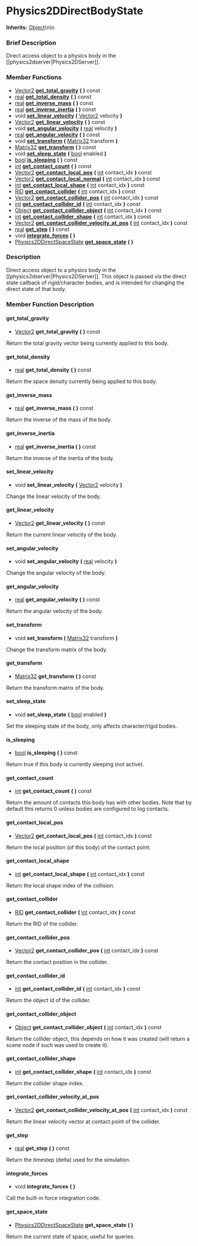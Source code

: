#  Physics2DDirectBodyState  
**Inherits:** [Object](class_object)\\n\\n
###  Brief Description  
Direct access object to a physics body in the [[physics2dserver|Physics2DServer]].

###  Member Functions 
  * [Vector2](class_vector2)  **[get_total_gravity](#get_total_gravity)**  **(** **)** const
  * [real](class_real)  **[get_total_density](#get_total_density)**  **(** **)** const
  * [real](class_real)  **[get_inverse_mass](#get_inverse_mass)**  **(** **)** const
  * [real](class_real)  **[get_inverse_inertia](#get_inverse_inertia)**  **(** **)** const
  * void  **[set_linear_velocity](#set_linear_velocity)**  **(** [Vector2](class_vector2) velocity  **)**
  * [Vector2](class_vector2)  **[get_linear_velocity](#get_linear_velocity)**  **(** **)** const
  * void  **[set_angular_velocity](#set_angular_velocity)**  **(** [real](class_real) velocity  **)**
  * [real](class_real)  **[get_angular_velocity](#get_angular_velocity)**  **(** **)** const
  * void  **[set_transform](#set_transform)**  **(** [Matrix32](class_matrix32) transform  **)**
  * [Matrix32](class_matrix32)  **[get_transform](#get_transform)**  **(** **)** const
  * void  **[set_sleep_state](#set_sleep_state)**  **(** [bool](class_bool) enabled  **)**
  * [bool](class_bool)  **[is_sleeping](#is_sleeping)**  **(** **)** const
  * [int](class_int)  **[get_contact_count](#get_contact_count)**  **(** **)** const
  * [Vector2](class_vector2)  **[get_contact_local_pos](#get_contact_local_pos)**  **(** [int](class_int) contact_idx  **)** const
  * [Vector2](class_vector2)  **[get_contact_local_normal](#get_contact_local_normal)**  **(** [int](class_int) contact_idx  **)** const
  * [int](class_int)  **[get_contact_local_shape](#get_contact_local_shape)**  **(** [int](class_int) contact_idx  **)** const
  * [RID](class_rid)  **[get_contact_collider](#get_contact_collider)**  **(** [int](class_int) contact_idx  **)** const
  * [Vector2](class_vector2)  **[get_contact_collider_pos](#get_contact_collider_pos)**  **(** [int](class_int) contact_idx  **)** const
  * [int](class_int)  **[get_contact_collider_id](#get_contact_collider_id)**  **(** [int](class_int) contact_idx  **)** const
  * [Object](class_object)  **[get_contact_collider_object](#get_contact_collider_object)**  **(** [int](class_int) contact_idx  **)** const
  * [int](class_int)  **[get_contact_collider_shape](#get_contact_collider_shape)**  **(** [int](class_int) contact_idx  **)** const
  * [Vector2](class_vector2)  **[get_contact_collider_velocity_at_pos](#get_contact_collider_velocity_at_pos)**  **(** [int](class_int) contact_idx  **)** const
  * [real](class_real)  **[get_step](#get_step)**  **(** **)** const
  * void  **[integrate_forces](#integrate_forces)**  **(** **)**
  * [Physics2DDirectSpaceState](class_physics2ddirectspacestate)  **[get_space_state](#get_space_state)**  **(** **)**

###  Description  
Direct access object to a physics body in the [[physics2dserver|Physics2DServer]]. This object is passed via the direct state callback of rigid/character bodies, and is intended for changing the direct state of that body.

###  Member Function Description  

#### <a name="get_total_gravity">get_total_gravity</a>
  * [Vector2](class_vector2)  **get_total_gravity**  **(** **)** const

Return the total gravity vector being currently applied to this body.

#### <a name="get_total_density">get_total_density</a>
  * [real](class_real)  **get_total_density**  **(** **)** const

Return the space density currently being applied to this body.

#### <a name="get_inverse_mass">get_inverse_mass</a>
  * [real](class_real)  **get_inverse_mass**  **(** **)** const

Return the inverse of the mass of the body.

#### <a name="get_inverse_inertia">get_inverse_inertia</a>
  * [real](class_real)  **get_inverse_inertia**  **(** **)** const

Return the inverse of the inertia of the body.

#### <a name="set_linear_velocity">set_linear_velocity</a>
  * void  **set_linear_velocity**  **(** [Vector2](class_vector2) velocity  **)**

Change the linear velocity of the body.

#### <a name="get_linear_velocity">get_linear_velocity</a>
  * [Vector2](class_vector2)  **get_linear_velocity**  **(** **)** const

Return the current linear velocity of the body.

#### <a name="set_angular_velocity">set_angular_velocity</a>
  * void  **set_angular_velocity**  **(** [real](class_real) velocity  **)**

Change the angular velocity of the body.

#### <a name="get_angular_velocity">get_angular_velocity</a>
  * [real](class_real)  **get_angular_velocity**  **(** **)** const

Return the angular velocity of the body.

#### <a name="set_transform">set_transform</a>
  * void  **set_transform**  **(** [Matrix32](class_matrix32) transform  **)**

Change the transform matrix of the body.

#### <a name="get_transform">get_transform</a>
  * [Matrix32](class_matrix32)  **get_transform**  **(** **)** const

Return the transform matrix of the body.

#### <a name="set_sleep_state">set_sleep_state</a>
  * void  **set_sleep_state**  **(** [bool](class_bool) enabled  **)**

Set the sleeping state of the body, only affects character/rigid bodies.

#### <a name="is_sleeping">is_sleeping</a>
  * [bool](class_bool)  **is_sleeping**  **(** **)** const

Return true if this body is currently sleeping (not active).

#### <a name="get_contact_count">get_contact_count</a>
  * [int](class_int)  **get_contact_count**  **(** **)** const

Return the amount of contacts this body has with other bodies. Note that by default this returns 0 unless bodies are configured to log contacts.

#### <a name="get_contact_local_pos">get_contact_local_pos</a>
  * [Vector2](class_vector2)  **get_contact_local_pos**  **(** [int](class_int) contact_idx  **)** const

Return the local position (of this body) of the contact point.

#### <a name="get_contact_local_shape">get_contact_local_shape</a>
  * [int](class_int)  **get_contact_local_shape**  **(** [int](class_int) contact_idx  **)** const

Return the local shape index of the collision.

#### <a name="get_contact_collider">get_contact_collider</a>
  * [RID](class_rid)  **get_contact_collider**  **(** [int](class_int) contact_idx  **)** const

Return the RID of the collider.

#### <a name="get_contact_collider_pos">get_contact_collider_pos</a>
  * [Vector2](class_vector2)  **get_contact_collider_pos**  **(** [int](class_int) contact_idx  **)** const

Return the contact position in the collider.

#### <a name="get_contact_collider_id">get_contact_collider_id</a>
  * [int](class_int)  **get_contact_collider_id**  **(** [int](class_int) contact_idx  **)** const

Return the object id of the collider.

#### <a name="get_contact_collider_object">get_contact_collider_object</a>
  * [Object](class_object)  **get_contact_collider_object**  **(** [int](class_int) contact_idx  **)** const

Return the collider object, this depends on how it was created (will return a scene node if such was used to create it).

#### <a name="get_contact_collider_shape">get_contact_collider_shape</a>
  * [int](class_int)  **get_contact_collider_shape**  **(** [int](class_int) contact_idx  **)** const

Return the collider shape index.

#### <a name="get_contact_collider_velocity_at_pos">get_contact_collider_velocity_at_pos</a>
  * [Vector2](class_vector2)  **get_contact_collider_velocity_at_pos**  **(** [int](class_int) contact_idx  **)** const

Return the linear velocity vector at contact point of the collider.

#### <a name="get_step">get_step</a>
  * [real](class_real)  **get_step**  **(** **)** const

Return the timestep (delta) used for the simulation.

#### <a name="integrate_forces">integrate_forces</a>
  * void  **integrate_forces**  **(** **)**

Call the built-in force integration code.

#### <a name="get_space_state">get_space_state</a>
  * [Physics2DDirectSpaceState](class_physics2ddirectspacestate)  **get_space_state**  **(** **)**

Return the current state of space, useful for queries.
